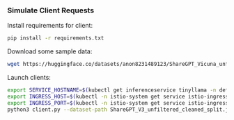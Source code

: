 ### Simulate Client Requests

Install requirements for client:
```bash
pip install -r requirements.txt
```

Download some sample data:
```bash
wget https://huggingface.co/datasets/anon8231489123/ShareGPT_Vicuna_unfiltered/resolve/main/ShareGPT_V3_unfiltered_cleaned_split.json
```

Launch clients:

```bash
export SERVICE_HOSTNAME=$(kubectl get inferenceservice tinyllama -n default -o jsonpath='{.status.url}' | cut -d "/" -f 3)
export INGRESS_HOST=$(kubectl -n istio-system get service istio-ingressgateway -o jsonpath='{.status.loadBalancer.ingress[0].ip}')
export INGRESS_PORT=$(kubectl -n istio-system get service istio-ingressgateway -o jsonpath='{.spec.ports[?(@.name=="http2")].port}')
python3 client.py --dataset-path ShareGPT_V3_unfiltered_cleaned_split.json --request-rate 1.0
```
